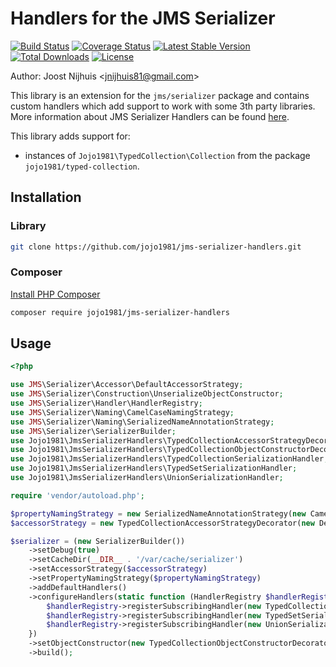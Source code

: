 Handlers for the JMS Serializer 
=====================

[![Build Status](https://travis-ci.com/jojo1981/jms-serializer-handlers.svg?branch=master)](https://travis-ci.com/jojo1981/jms-serializer-handlers)
[![Coverage Status](https://coveralls.io/repos/github/jojo1981/jms-serializer-handlers/badge.svg)](https://coveralls.io/github/jojo1981/jms-serializer-handlers)
[![Latest Stable Version](https://poser.pugx.org/jojo1981/jms-serializer-handlers/v/stable)](https://packagist.org/packages/jojo1981/jms-serializer-handlers)
[![Total Downloads](https://poser.pugx.org/jojo1981/jms-serializer-handlers/downloads)](https://packagist.org/packages/jojo1981/jms-serializer-handlers)
[![License](https://poser.pugx.org/jojo1981/jms-serializer-handlers/license)](https://packagist.org/packages/jojo1981/jms-serializer-handlers)

Author: Joost Nijhuis <[jnijhuis81@gmail.com](mailto:jnijhuis81@gmail.com)>

This library is an extension for the `jms/serializer` package and contains custom handlers which add support to work with some 3th party libraries.
More information about JMS Serializer Handlers can be found [here](https://jmsyst.com/libs/serializer/master/handlers).

This library adds support for:
- instances of `Jojo1981\TypedCollection\Collection` from the package `jojo1981/typed-collection`.

## Installation

### Library

```bash
git clone https://github.com/jojo1981/jms-serializer-handlers.git
```

### Composer

[Install PHP Composer](https://getcomposer.org/doc/00-intro.md)

```bash
composer require jojo1981/jms-serializer-handlers
```

## Usage

```php
<?php

use JMS\Serializer\Accessor\DefaultAccessorStrategy;
use JMS\Serializer\Construction\UnserializeObjectConstructor;
use JMS\Serializer\Handler\HandlerRegistry;
use JMS\Serializer\Naming\CamelCaseNamingStrategy;
use JMS\Serializer\Naming\SerializedNameAnnotationStrategy;
use JMS\Serializer\SerializerBuilder;
use Jojo1981\JmsSerializerHandlers\TypedCollectionAccessorStrategyDecorator;
use Jojo1981\JmsSerializerHandlers\TypedCollectionObjectConstructorDecorator;
use Jojo1981\JmsSerializerHandlers\TypedCollectionSerializationHandler;
use Jojo1981\JmsSerializerHandlers\TypedSetSerializationHandler;
use Jojo1981\JmsSerializerHandlers\UnionSerializationHandler;

require 'vendor/autoload.php';

$propertyNamingStrategy = new SerializedNameAnnotationStrategy(new CamelCaseNamingStrategy());
$accessorStrategy = new TypedCollectionAccessorStrategyDecorator(new DefaultAccessorStrategy());

$serializer = (new SerializerBuilder())
    ->setDebug(true)
    ->setCacheDir(__DIR__ . '/var/cache/serializer')
    ->setAccessorStrategy($accessorStrategy)
    ->setPropertyNamingStrategy($propertyNamingStrategy)
    ->addDefaultHandlers()
    ->configureHandlers(static function (HandlerRegistry $handlerRegistry): void {
        $handlerRegistry->registerSubscribingHandler(new TypedCollectionSerializationHandler());
        $handlerRegistry->registerSubscribingHandler(new TypedSetSerializationHandler());
        $handlerRegistry->registerSubscribingHandler(new UnionSerializationHandler());
    })
    ->setObjectConstructor(new TypedCollectionObjectConstructorDecorator(new UnserializeObjectConstructor()))
    ->build();
```

